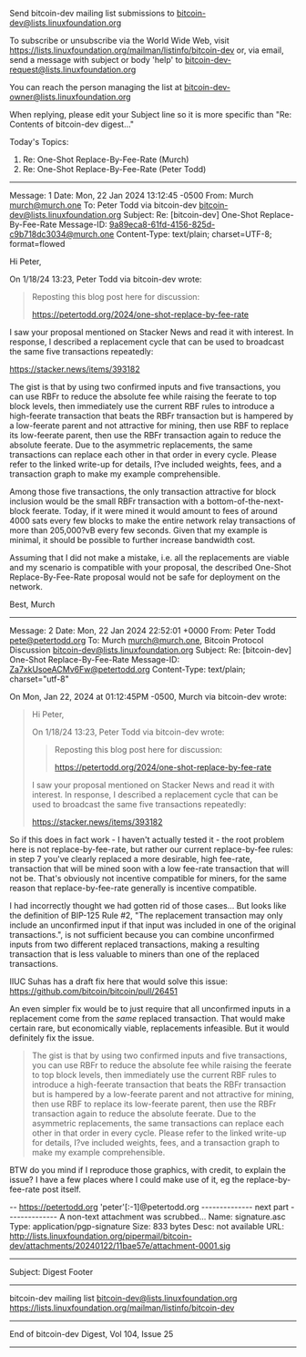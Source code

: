 Send bitcoin-dev mailing list submissions to
	bitcoin-dev@lists.linuxfoundation.org

To subscribe or unsubscribe via the World Wide Web, visit
	https://lists.linuxfoundation.org/mailman/listinfo/bitcoin-dev
or, via email, send a message with subject or body 'help' to
	bitcoin-dev-request@lists.linuxfoundation.org

You can reach the person managing the list at
	bitcoin-dev-owner@lists.linuxfoundation.org

When replying, please edit your Subject line so it is more specific
than "Re: Contents of bitcoin-dev digest..."


Today's Topics:

   1. Re: One-Shot Replace-By-Fee-Rate (Murch)
   2. Re: One-Shot Replace-By-Fee-Rate (Peter Todd)


----------------------------------------------------------------------

Message: 1
Date: Mon, 22 Jan 2024 13:12:45 -0500
From: Murch <murch@murch.one>
To: Peter Todd via bitcoin-dev <bitcoin-dev@lists.linuxfoundation.org>
Subject: Re: [bitcoin-dev] One-Shot Replace-By-Fee-Rate
Message-ID: <9a89eca8-61fd-4156-825d-c9b718dc3034@murch.one>
Content-Type: text/plain; charset=UTF-8; format=flowed

Hi Peter,

On 1/18/24 13:23, Peter Todd via bitcoin-dev wrote:
 > Reposting this blog post here for discussion:
 >
 > https://petertodd.org/2024/one-shot-replace-by-fee-rate

I saw your proposal mentioned on Stacker News and read it with interest. 
In response, I described a replacement cycle that can be used to 
broadcast the same five transactions repeatedly:

https://stacker.news/items/393182

The gist is that by using two confirmed inputs and five transactions, 
you can use RBFr to reduce the absolute fee while raising the feerate to 
top block levels, then immediately use the current RBF rules to 
introduce a high-feerate transaction that beats the RBFr transaction but 
is hampered by a low-feerate parent and not attractive for mining, then 
use RBF to replace its low-feerate parent, then use the RBFr transaction 
again to reduce the absolute feerate. Due to the asymmetric 
replacements, the same transactions can replace each other in that order 
in every cycle. Please refer to the linked write-up for details, I?ve 
included weights, fees, and a transaction graph to make my example 
comprehensible.

Among those five transactions, the only transaction attractive for block 
inclusion would be the small RBFr transaction with a 
bottom-of-the-next-block feerate. Today, if it were mined it would 
amount to fees of around 4000 sats every few blocks to make the entire 
network relay transactions of more than 205,000?vB every few seconds. 
Given that my example is minimal, it should be possible to further 
increase bandwidth cost.

Assuming that I did not make a mistake, i.e. all the replacements are 
viable and my scenario is compatible with your proposal, the described 
One-Shot Replace-By-Fee-Rate proposal would not be safe for deployment 
on the network.

Best,
Murch


------------------------------

Message: 2
Date: Mon, 22 Jan 2024 22:52:01 +0000
From: Peter Todd <pete@petertodd.org>
To: Murch <murch@murch.one>, Bitcoin Protocol Discussion
	<bitcoin-dev@lists.linuxfoundation.org>
Subject: Re: [bitcoin-dev] One-Shot Replace-By-Fee-Rate
Message-ID: <Za7xkUsoeACMv6Fw@petertodd.org>
Content-Type: text/plain; charset="utf-8"

On Mon, Jan 22, 2024 at 01:12:45PM -0500, Murch via bitcoin-dev wrote:
> Hi Peter,
> 
> On 1/18/24 13:23, Peter Todd via bitcoin-dev wrote:
> > Reposting this blog post here for discussion:
> >
> > https://petertodd.org/2024/one-shot-replace-by-fee-rate
> 
> I saw your proposal mentioned on Stacker News and read it with interest. In
> response, I described a replacement cycle that can be used to broadcast the
> same five transactions repeatedly:
> 
> https://stacker.news/items/393182

So if this does in fact work - I haven't actually tested it - the root problem
here is not replace-by-fee-rate, but rather our current replace-by-fee rules:
in step 7 you've clearly replaced a more desirable, high fee-rate, transaction
that will be mined soon with a low fee-rate transaction that will not be.
That's obviously not incentive compatible for miners, for the same reason that
replace-by-fee-rate generally is incentive compatible.

I had incorrectly thought we had gotten rid of those cases... But looks like
the definition of BIP-125 Rule #2, "The replacement transaction may only
include an unconfirmed input if that input was included in one of the original
transactions.", is not sufficient because you can combine unconfirmed inputs
from two different replaced transactions, making a resulting transaction that
is less valuable to miners than one of the replaced transactions.

IIUC Suhas has a draft fix here that would solve this issue: https://github.com/bitcoin/bitcoin/pull/26451

An even simpler fix would be to just require that all unconfirmed inputs in a
replacement come from the *same* replaced transaction. That would make certain
rare, but economically viable, replacements infeasible. But it would definitely
fix the issue.

> The gist is that by using two confirmed inputs and five transactions, you
> can use RBFr to reduce the absolute fee while raising the feerate to top
> block levels, then immediately use the current RBF rules to introduce a
> high-feerate transaction that beats the RBFr transaction but is hampered by
> a low-feerate parent and not attractive for mining, then use RBF to replace
> its low-feerate parent, then use the RBFr transaction again to reduce the
> absolute feerate. Due to the asymmetric replacements, the same transactions
> can replace each other in that order in every cycle. Please refer to the
> linked write-up for details, I?ve included weights, fees, and a transaction
> graph to make my example comprehensible.

BTW do you mind if I reproduce those graphics, with credit, to explain the
issue? I have a few places where I could make use of it, eg the
replace-by-fee-rate post itself.

-- 
https://petertodd.org 'peter'[:-1]@petertodd.org
-------------- next part --------------
A non-text attachment was scrubbed...
Name: signature.asc
Type: application/pgp-signature
Size: 833 bytes
Desc: not available
URL: <http://lists.linuxfoundation.org/pipermail/bitcoin-dev/attachments/20240122/11bae57e/attachment-0001.sig>

------------------------------

Subject: Digest Footer

_______________________________________________
bitcoin-dev mailing list
bitcoin-dev@lists.linuxfoundation.org
https://lists.linuxfoundation.org/mailman/listinfo/bitcoin-dev


------------------------------

End of bitcoin-dev Digest, Vol 104, Issue 25
********************************************
